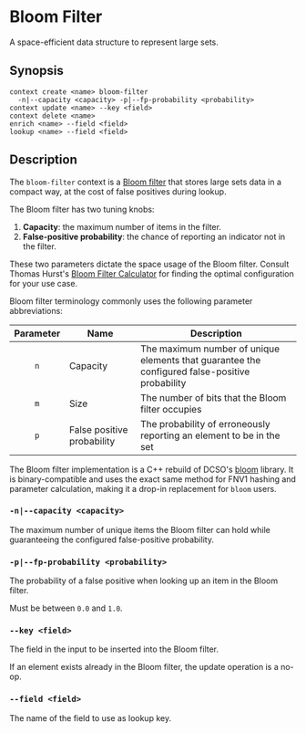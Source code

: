 # Bloom Filter

A space-efficient data structure to represent large sets.

## Synopsis

```
context create <name> bloom-filter 
  -n|--capacity <capacity> -p|--fp-probability <probability>
context update <name> --key <field>
context delete <name>
enrich <name> --field <field>
lookup <name> --field <field>
```

## Description

The `bloom-filter` context is a [Bloom
filter](https://en.wikipedia.org/wiki/Bloom_filter) that stores large sets data
in a compact way, at the cost of false positives during lookup.

The Bloom filter has two tuning knobs:

1. **Capacity**: the maximum number of items in the filter.
2. **False-positive probability**: the chance of reporting an indicator not in
   the filter.

These two parameters dictate the space usage of the Bloom filter. Consult Thomas
Hurst's [Bloom Filter Calculator](https://hur.st/bloomfilter/) for finding the
optimal configuration for your use case.

Bloom filter terminology commonly uses the following parameter abbreviations:

| Parameter | Name | Description
|:---------:|------|--------------
| `n` | Capacity | The maximum number of unique elements that guarantee the configured false-positive probability
| `m` | Size | The number of bits that the Bloom filter occupies
| `p` | False positive probability | The probability of erroneously reporting an element to be in the set

The Bloom filter implementation is a C++ rebuild of DCSO's
[bloom](https://github.com/DCSO/bloom) library. It is binary-compatible and uses
the exact same method for FNV1 hashing and parameter calculation, making it a
drop-in replacement for `bloom` users.

### `-n|--capacity <capacity>`

The maximum number of unique items the Bloom filter can hold while guaranteeing
the configured false-positive probability.

### `-p|--fp-probability <probability>`

The probability of a false positive when looking up an item in the Bloom filter.

Must be between `0.0` and `1.0`.

### `--key <field>`

The field in the input to be inserted into the Bloom filter.

If an element exists already in the Bloom filter, the update operation is a
no-op.

### `--field <field>`

The name of the field to use as lookup key.
